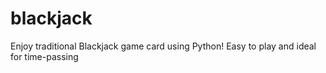 # blackjack
Enjoy traditional Blackjack game card using Python! Easy to play and ideal for time-passing
